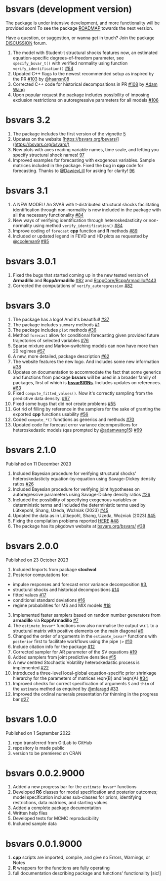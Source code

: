 # bsvars (development version)

The package is under intensive development, and more functionality will be provided soon! To see the package [ROADMAP](https://github.com/bsvars/bsvars/milestones) towards the next version.

Have a question, or suggestion, or wanna get in touch? Join the package [DISCUSSION](https://github.com/bsvars/bsvars/discussions) forum.

1. The model with Student-t structural shocks features now, an estimated equation-specific degrees-of-freedom parameter, see `specify_bsvar_t()` with verified normality using function `verify_identification()` [#84](https://github.com/bsvars/bsvars/issues/84)
2. Updated C++ flags to the newest recommended setup as inspired by the PR [#103](https://github.com/bsvars/bsvars/pull/103) by [@haansn08](https://github.com/haansn08)
3. Corrected C++ code for historical decompositions in PR [#108](https://github.com/bsvars/bsvars/pull/108) by [Adam Wang](https://github.com/adamwang15)
4. Upon popular request the package includes possibility of imposing exclusion restrictions on autoregressive parameters for all models [#106](https://github.com/bsvars/bsvars/issues/106)

# bsvars 3.2

1. The package includes the first version of the vignette [5](https://github.com/bsvars/bsvars/issues/5)
2. Updates on the website [https://bsvars.org/bsvars/](https://bsvars.org/bsvars/)
3. New plots with axes reading variable names, time scale, and letting you specify structural shock names! [97](https://github.com/bsvars/bsvars/issues/97)
4. Improved examples for forecasting with exogenous variables. Sample matrices included in the package. Fixed the bug in **cpp** code for forecasting. Thanks to [@DawievLill](https://github.com/DawievLill) for asking for clarity! [96](https://github.com/bsvars/bsvars/issues/96)


# bsvars 3.1

1. A NEW MODEL! An SVAR with t-distributed structural shocks facilitating identification through non-normality is now included in the package with all the necessary functionality [#84](https://github.com/bsvars/bsvars/issues/84)
2. New ways of verifying identification through heteroskedasticity or non-normality using method `verify_identification()` [#84](https://github.com/bsvars/bsvars/issues/84)
3. Improve coding of `forecast` **cpp** function and **R** methods [#89](https://github.com/bsvars/bsvars/issues/89)
4. Included or updated legend in FEVD and HD plots as requested by [@ccoleman9](https://github.com/ccoleman9) [#85](https://github.com/bsvars/bsvars/issues/85)

# bsvars 3.0.1

1. Fixed the bugs that started coming up in the new tested version of **Armadillo** and **RcppArmadillo** [#82](https://github.com/bsvars/bsvars/issues/82) and [RcppCore/RcppArmadillo#443](https://github.com/RcppCore/RcppArmadillo/issues/443)
2. Corrected the computations of `verify_autoregression` [#82](https://github.com/bsvars/bsvars/issues/82)


# bsvars 3.0

1. The package has a logo! And it's beautiful! [#37](https://github.com/bsvars/bsvars/issues/37)
2. The package includes `summary` methods [#1](https://github.com/bsvars/bsvars/issues/1)
3. The package includes `plot` methods [#36](https://github.com/bsvars/bsvars/issues/36)
4. Method `forecast` allow for conditional forecasting given provided future trajectories of selected variables [#76](https://github.com/bsvars/bsvars/issues/76)
5. Sparse mixture and Markov-switching models can now have more than 20 regimes [#57](https://github.com/bsvars/bsvars/issues/57)
6. A new, more detailed, package description [#62](https://github.com/bsvars/bsvars/issues/62)
7. The website features the new logo. And includes some new information [#38](https://github.com/bsvars/bsvars/issues/38)
8. Updates on documentation to accommodate the fact that some generics and functions from package **bsvars** will be used in a broader family of packages, first of which is [**bsvarSIGNs**](https://github.com/bsvars/bsvarSIGNs). Includes updates on references. [#63](https://github.com/bsvars/bsvars/issues/63)
9. Fixed `compute_fitted_values()`. Now it's correctly sampling from the predictive data density. [#67](https://github.com/bsvars/bsvars/issues/67)
10. Fixed some bugs that did not create problems [#55](https://github.com/bsvars/bsvars/issues/55)
11. Got rid of filling by reference in the samplers for the sake of granting the exported **cpp** functions usability [#56](https://github.com/bsvars/bsvars/issues/56)
12. Coded `compute_*()` functions as generics and methods [#70](https://github.com/bsvars/bsvars/issues/70)
13. Updated code for forecast error variance decompositions for heteroskedastic models (qas prompted by [@adamwang15](https://github.com/adamwang15)) [#69](https://github.com/bsvars/bsvars/issues/69)

# bsvars 2.1.0

Published on 11 December 2023

1. Included Bayesian procedure for verifying structural shocks' heteroskedasticty equation-by-equation using Savage-Dickey density ratios [#26](https://github.com/bsvars/bsvars/issues/26)
2. Included Bayesian procedure for verifying joint hypotheses on autoregressive parameters using Savage-Dickey density ratios [#26](https://github.com/bsvars/bsvars/issues/26)
3. Included the possibility of specifying exogenous variables or deterministic terms and included the deterministic terms used by Lütkepohl, Shang, Uzeda, Woźniak (2023) [#45](https://github.com/bsvars/bsvars/issues/45)
4. Updated the data as in Lütkepohl, Shang, Uzeda, Woźniak (2023) [#45](https://github.com/bsvars/bsvars/issues/45)
5. Fixing the compilation problems reported [HERE](https://cran.r-project.org/web/checks/check_results_bsvars.html) [#48](https://github.com/bsvars/bsvars/issues/48)
6. The package has its pkgdown website at [bsvars.org/bsvars/](https://bsvars.org/bsvars/) [#38](https://github.com/bsvars/bsvars/issues/38)

# bsvars 2.0.0

Published on 23 October 2023

1.  Included Imports from package **stochvol**
2.  Posterior computations for:

-   impulse responses and forecast error variance decomposition [#3](https://github.com/bsvars/bsvars/issues/3),
-   structural shocks and historical decompositions [#14](https://github.com/bsvars/bsvars/issues/14)
-   fitted values [#17](https://github.com/bsvars/bsvars/issues/17)
-   conditional standard deviations [#16](https://github.com/bsvars/bsvars/issues/16)
-   regime probabilities for MS and MIX models [#18](https://github.com/bsvars/bsvars/issues/18)

3.  Implemented faster samplers based on random number generators from **armadillo** via **RcppArmadillo** [#7](https://github.com/bsvars/bsvars/issues/7)
4.  The `estimate_bsvar*` functions now also normalise the output w.r.t. to a structural matrix with positive elements on the main diagonal [#9](https://github.com/bsvars/bsvars/issues/9)
5.  Changed the order of arguments in the `estimate_bsvar*` functions with `posterior` first to facilitate workflows using the pipe `|>` [#10](https://github.com/bsvars/bsvars/issues/10)
6.  Include citation info for the package [#12](https://github.com/bsvars/bsvars/issues/12)
7.  Corrected sampler for AR parameter of the SV equations [#19](https://github.com/bsvars/bsvars/issues/19)
8.  Added samplers from joint predictive densities [#15](https://github.com/bsvars/bsvars/issues/15)
9.  A new centred Stochastic Volatility heteroskedastic process is implemented [#22](https://github.com/bsvars/bsvars/issues/22)
10. Introduced a three-level local-global equation-specific prior shrinkage hierarchy for the parameters of matrices \eqn{B} and \eqn{A} [#34](https://github.com/bsvars/bsvars/issues/34)
11. Improved checks for correct specification of arguments `S` and `thin` of the `estimate` method as enquired by [@mfaragd](https://github.com/mfaragd) [#33](https://github.com/bsvars/bsvars/issues/33)
12. Improved the ordinal numerals presentation for thinning in the progress bar [#27](https://github.com/bsvars/bsvars/issues/27)

# bsvars 1.0.0

Published on 1 September 2022

1.  repo transferred from GitLab to GitHub
2.  repository is made public
3.  version to be premiered on CRAN

# bsvars 0.0.2.9000

1.  Added a new progress bar for the `estimate_bsvar*` functions
2.  Developed **R6** classes for model specification and posterior outcomes; model specification includes sub-classes for priors, identifying restrictions, data matrices, and starting values
3.  Added a complete package documentation
4.  Written help files
5.  Developed tests for MCMC reproducibility
6.  Included sample data

# bsvars 0.0.1.9000

1.  **cpp** scripts are imported, compile, and give no Errors, Warnings, or Notes
2.  **R** wrappers for the functions are fully operating
3.  full documentation describing package and functions' functionality [sic!]
